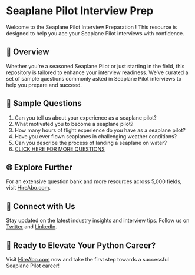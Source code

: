 # Seaplane Pilot Interview Prep

Welcome to the Seaplane Pilot Interview Preparation ! This resource is designed to help you ace your Seaplane Pilot interviews with confidence.

## 🚀 Overview

Whether you're a seasoned Seaplane Pilot or just starting in the field, this repository is tailored to enhance your interview readiness. We've curated a set of sample questions commonly asked in Seaplane Pilot interviews to help you prepare and succeed.

## 📝 Sample Questions

1. Can you tell us about your experience as a seaplane pilot?
2. What motivated you to become a seaplane pilot?
3. How many hours of flight experience do you have as a seaplane pilot?
4. Have you ever flown seaplanes in challenging weather conditions?
5. Can you describe the process of landing a seaplane on water?
6. [CLICK HERE FOR MORE QUESTIONS](https://hireabo.com/job/14_0_10/Seaplane%20Pilot)

## 🌐 Explore Further

For an extensive question bank and more resources across 5,000 fields, visit [HireAbo.com](https://www.hireabo.com).

## 📱 Connect with Us

Stay updated on the latest industry insights and interview tips. Follow us on [Twitter](https://twitter.com/hireabo) and [LinkedIn](https://www.linkedin.com/in/hire-abo-3609972a8/).

## 🚀 Ready to Elevate Your Python Career?

Visit [HireAbo.com](https://www.hireabo.com) now and take the first step towards a successful Seaplane Pilot career!